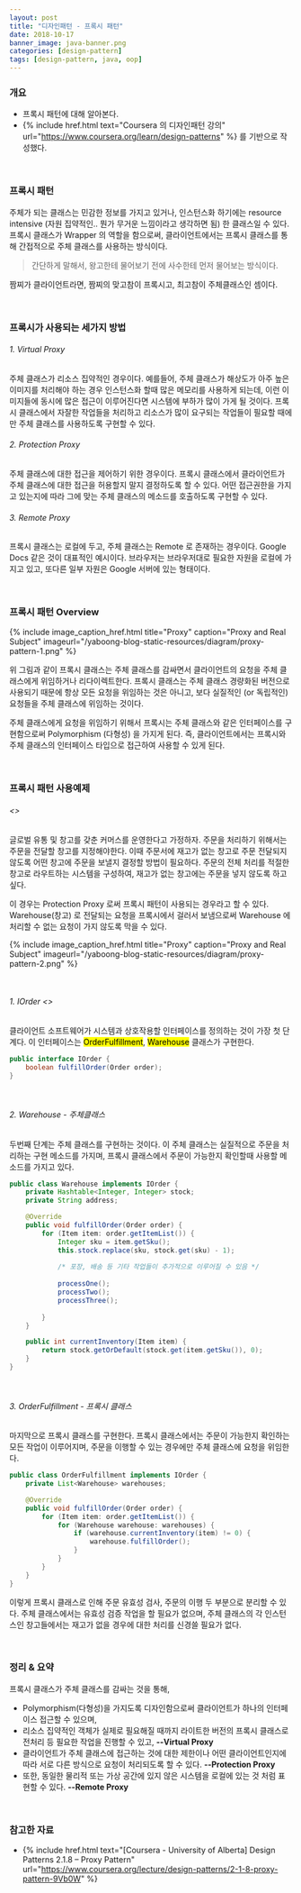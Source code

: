 ```yaml
---
layout: post
title: "디자인패턴 - 프록시 패턴"
date: 2018-10-17
banner_image: java-banner.png
categories: [design-pattern]
tags: [design-pattern, java, oop]
---
```


### 개요
* 프록시 패턴에 대해 알아본다.
* {% include href.html text="Coursera 의 디자인패턴 강의" url="https://www.coursera.org/learn/design-patterns" %}
를 기반으로 작성했다.
<!--more-->


<br/>

### 프록시 패턴
주체가 되는 클래스는 민감한 정보를 가지고 있거나, 인스턴스화 하기에는 resource intensive (자원 집약적인.. 뭔가 무거운 느낌이라고 생각하면 됨) 한 클래스일 수 있다.
프록시 클래스가 Wrapper 의 역할을 함으로써, 클라이언트에서는 프록시 클래스를 통해 간접적으로 주체 클래스를 사용하는 방식이다.

> 간단하게 말해서, 왕고한테 물어보기 전에 사수한테 먼저 물어보는 방식이다.

짬찌가 클라이언트라면, 짬찌의 맞고참이 프록시고, 최고참이 주체클래스인 셈이다.

<br/>

### 프록시가 사용되는 세가지 방법
###### 1. Virtual Proxy
주체 클래스가 리소스 집약적인 경우이다. 
예를들어, 주체 클래스가 해상도가 아주 높은 이미지를 처리해야 하는 경우 인스턴스화 할때 많은 메모리를 사용하게 되는데, 
이런 이미지들에 동시에 많은 접근이 이루어진다면 시스템에 부하가 많이 가게 될 것이다.
프록시 클래스에서 자잘한 작업들을 처리하고 리소스가 많이 요구되는 작업들이 필요할 때에만 주체 클래스를 사용하도록 구현할 수 있다. 

###### 2. Protection Proxy
주체 클래스에 대한 접근을 제어하기 위한 경우이다.
프록시 클래스에서 클라이언트가 주체 클래스에 대한 접근을 허용할지 말지 결정하도록 할 수 있다.
어떤 접근권한을 가지고 있는지에 따라 그에 맞는 주체 클래스의 메소드를 호출하도록 구현할 수 있다.

###### 3. Remote Proxy
프록시 클래스는 로컬에 두고, 주체 클래스는 Remote 로 존재하는 경우이다.
Google Docs 같은 것이 대표적인 예시이다. 
브라우저는 브라우저대로 필요한 자원을 로컬에 가지고 있고, 또다른 일부 자원은 Google 서버에 있는 형태이다.

<br/>

### 프록시 패턴 Overview
{% include image_caption_href.html title="Proxy" caption="Proxy and Real Subject" imageurl="/yaboong-blog-static-resources/diagram/proxy-pattern-1.png" %}

위 그림과 같이 프록시 클래스는 주체 클래스를 감싸면서 클라이언트의 요청을 주체 클래스에게 위임하거나 리다이렉트한다.
프록시 클래스는 주체 클래스 경량화된 버전으로 사용되기 때문에 항상 모든 요청을 위임하는 것은 아니고, 보다 실질적인 (or 독립적인) 요청들을 주체 클래스에 위임하는 것이다.

주체 클래스에게 요청을 위임하기 위해서 프록시는 주체 클래스와 같은 인터페이스를 구현함으로써 Polymorphism (다형성) 을 가지게 된다.
즉, 클라이언트에서는 프록시와 주체 클래스의 인터페이스 타입으로 접근하여 사용할 수 있게 된다.

<br/>

### 프록시 패턴 사용예제

###### <<Scenario>>
글로벌 유통 및 창고를 갖춘 커머스를 운영한다고 가정하자.
주문을 처리하기 위해서는 주문을 전달할 창고를 지정해야한다.
이때 주문서에 재고가 없는 창고로 주문 전달되지 않도록 어떤 창고에 주문을 보낼지 결정할 방법이 필요하다.
주문의 전체 처리를 적절한 창고로 라우트하는 시스템을 구성하여, 재고가 없는 창고에는 주문을 넣지 않도록 하고 싶다.

이 경우는 Protection Proxy 로써 프록시 패턴이 사용되는 경우라고 할 수 있다.
Warehouse(창고) 로 전달되는 요청을 프록시에서 걸러서 보냄으로써 Warehouse 에 처리할 수 없는 요청이 가지 않도록 막을 수 있다.
    
{% include image_caption_href.html title="Proxy" caption="Proxy and Real Subject" imageurl="/yaboong-blog-static-resources/diagram/proxy-pattern-2.png" %}


<br/>

###### 1. IOrder <<Interface>>
클라이언트 소프트웨어가 시스템과 상호작용할 인터페이스를 정의하는 것이 가장 첫 단계다.
이 인터페이스는 <mark>OrderFulfillment</mark>, <mark>Warehouse</mark> 클래스가 구현한다.

```java
public interface IOrder {
    boolean fulfillOrder(Order order);
}
```

<br/>

###### 2. Warehouse - 주체클래스
두번째 단계는 주체 클래스를 구현하는 것이다.
이 주체 클래스는 실질적으로 주문을 처리하는 구현 메소드를 가지며, 프록시 클래스에서 주문이 가능한지 확인할때 사용할 메소드를 가지고 있다.

```java
public class Warehouse implements IOrder {
    private Hashtable<Integer, Integer> stock;
    private String address;

    @Override
    public void fulfillOrder(Order order) {
        for (Item item: order.getItemList()) {
            Integer sku = item.getSku();
            this.stock.replace(sku, stock.get(sku) - 1);
            
            /* 포장, 배송 등 기타 작업들이 추가적으로 이루어질 수 있음 */
            
            processOne();
            processTwo();
            processThree();
            
        }
    }

    public int currentInventory(Item item) {
        return stock.getOrDefault(stock.get(item.getSku()), 0);
    }
}
```

<br/>

###### 3. OrderFulfillment - 프록시 클래스
마지막으로 프록시 클래스를 구현한다.
프록시 클래스에서는 주문이 가능한지 확인하는 모든 작업이 이루어지며, 주문을 이행할 수 있는 경우에만 주체 클래스에 요청을 위임한다.

```java
public class OrderFulfillment implements IOrder {
    private List<Warehouse> warehouses;

    @Override
    public void fulfillOrder(Order order) {
        for (Item item: order.getItemList()) {
            for (Warehouse warehouse: warehouses) {
                if (warehouse.currentInventory(item) != 0) {
                    warehouse.fulfillOrder();
                }
            }
        }
    }
}
```

이렇게 프록시 클래스로 인해 주문 유효성 검사, 주문의 이행 두 부분으로 분리할 수 있다. 
주체 클래스에서는 유효성 검증 작업을 할 필요가 없으며, 주체 클래스의 각 인스턴스인 창고들에서는 재고가 없을 경우에 대한 처리를 신경쓸 필요가 없다.

<br/>

### 정리 & 요약
프록시 클래스가 주체 클래스를 감싸는 것을 통해,
* Polymorphism(다형성)을 가지도록 디자인함으로써 클라이언트가 하나의 인터페이스 접근할 수 있으며, 
* 리소스 집약적인 객체가 실제로 필요해질 때까지 라이트한 버전의 프록시 클래스로 전처리 등 필요한 작업을 진행할 수 있고, **--Virtual Proxy**
* 클라이언트가 주체 클래스에 접근하는 것에 대한 제한이나 어떤 클라이언트인지에 따라 서로 다른 방식으로 요청이 처리되도록 할 수 있다. **--Protection Proxy**
* 또한, 동일한 물리적 또는 가상 공간에 있지 않은 시스템을 로컬에 있는 것 처럼 표현할 수 있다. **--Remote Proxy**


<br/>

### 참고한 자료
* {% include href.html text="[Coursera - University of Alberta] Design Patterns 2.1.8 – Proxy Pattern" url="https://www.coursera.org/lecture/design-patterns/2-1-8-proxy-pattern-9Vb0W" %}